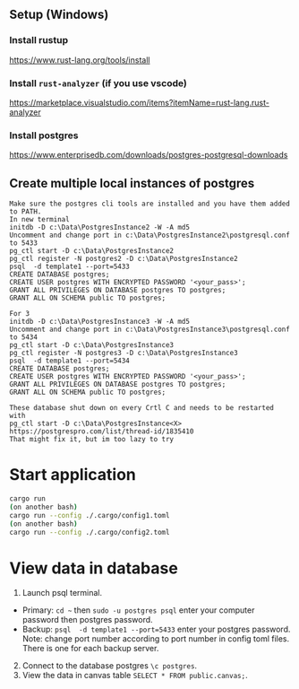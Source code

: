 ## Setup (Windows)

### Install rustup
https://www.rust-lang.org/tools/install

### Install `rust-analyzer` (if you use vscode)
https://marketplace.visualstudio.com/items?itemName=rust-lang.rust-analyzer

### Install postgres
https://www.enterprisedb.com/downloads/postgres-postgresql-downloads

## Create multiple local instances of postgres
```
Make sure the postgres cli tools are installed and you have them added to PATH.
In new terminal
initdb -D c:\Data\PostgresInstance2 -W -A md5
Uncomment and change port in c:\Data\PostgresInstance2\postgresql.conf to 5433
pg_ctl start -D c:\Data\PostgresInstance2
pg_ctl register -N postgres2 -D c:\Data\PostgresInstance2
psql  -d template1 --port=5433
CREATE DATABASE postgres;
CREATE USER postgres WITH ENCRYPTED PASSWORD '<your_pass>';
GRANT ALL PRIVILEGES ON DATABASE postgres TO postgres;
GRANT ALL ON SCHEMA public TO postgres;

For 3
initdb -D c:\Data\PostgresInstance3 -W -A md5
Uncomment and change port in c:\Data\PostgresInstance3\postgresql.conf to 5434
pg_ctl start -D c:\Data\PostgresInstance3
pg_ctl register -N postgres3 -D c:\Data\PostgresInstance3
psql  -d template1 --port=5434
CREATE DATABASE postgres;
CREATE USER postgres WITH ENCRYPTED PASSWORD '<your_pass>';
GRANT ALL PRIVILEGES ON DATABASE postgres TO postgres;
GRANT ALL ON SCHEMA public TO postgres;

These database shut down on every Crtl C and needs to be restarted with
pg_ctl start -D c:\Data\PostgresInstance<X>
https://postgrespro.com/list/thread-id/1835410
That might fix it, but im too lazy to try
```

# Start application
```bash
cargo run
(on another bash)
cargo run --config ./.cargo/config1.toml
(on another bash)
cargo run --config ./.cargo/config2.toml
```
# View data in database

1. Launch psql terminal.
- Primary: `cd ~` then `sudo -u postgres psql` enter your computer password then postgres password.
- Backup: `psql  -d template1 --port=5433` enter your postgres password. Note: change port number according to port number in config toml files. There is one for each backup server.

2. Connect to the database postgres `\c postgres`.
3. View the data in canvas table `SELECT * FROM public.canvas;`.

